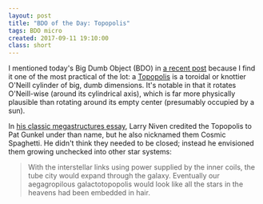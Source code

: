 ```yaml
---
layout: post
title: "BDO of the Day: Topopolis"
tags: BDO micro
created: 2017-09-11 19:10:00
class: short
---
```

I mentioned today's Big Dumb Object (BDO) in [a recent post](/blog/2017/09/11/epic-genre-objects/) because I find it one of the most practical of the lot:  a [Topopolis](https://en.wikipedia.org/wiki/Topopolis) is a toroidal or knottier O'Neill cylinder of big, dumb dimensions.  It's notable in that it rotates O'Neill-wise (around its cylindrical axis), which is far more physically plausible than rotating around its empty center (presumably occupied by a sun).

In [his classic megastructures essay](https://en.wikipedia.org/wiki/Bigger_Than_Worlds), Larry Niven credited the Topopolis to Pat Gunkel under than name, but he also nicknamed them Cosmic Spaghetti.  He didn't think they needed to be closed; instead he envisioned them growing unchecked into other star systems:

> With the interstellar links using power supplied by the inner coils, the tube city would expand through the galaxy. Eventually our aegagropilous galactotopopolis would look like all the stars in the heavens had been embedded in hair.

